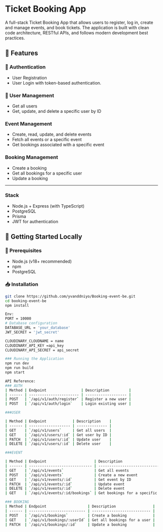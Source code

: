 # Ticket Booking App 

A full-stack Ticket Booking App that allows users to register, log in, create and manage events, and book tickets. The application is built with clean code architecture, RESTful APIs, and follows modern development best practices.

## 🌟 Features

### 🔐 Authentication
- User Registration
- User Login with token-based authentication.

### 👤 User Management
- Get all users
- Get, update, and delete a specific user by ID

###  Event Management
- Create, read, update, and delete events
- Fetch all events or a specific event
- Get bookings associated with a specific event

###  Booking Management
- Create a booking
- Get all bookings for a specific user
- Update a booking

---
###  Stack
- Node.js + Express (with TypeScript)
- PostgreSQL 
- Prisma
- JWT for authentication

## 🚀 Getting Started Locally

### 🔧 Prerequisites

- Node.js (v18+ recommended)
- npm 
- PostgreSQL

### 📥 Installation


```bash
git clone https://github.com/yvanddniyo/Booking-event-be.git
cd booking-event-be
npm install

Env:
PORT = 10000
# Database configuration
DATABASE_URL = 'your_database'
JWT_SECRET = 'jwt_secret'

CLOUDINARY_CLOUDNAME = name
CLOUDINARY_API_KEY =api_key
CLOUDINARY_API_SECRET = api_secret

### Running the Application
npm run dev
npm run build
npm start

API Reference:
### AUTH
| Method | Endpoint                | Description         |
| ------ | ----------------------- | ------------------- |
| POST   | `/api/v1/auth/register` | Register a new user |
| POST   | `/api/v1/auth/login`    | Login existing user |

###USER

| Method | Endpoint            | Description    |
| ------ | ------------------- | -------------- |
| GET    | `/api/v1/users`     | Get all users  |
| GET    | `/api/v1/users/:id` | Get user by ID |
| PATCH  | `/api/v1/users/:id` | Update user    |
| DELETE | `/api/v1/users/:id` | Delete user    |

###EVENT

| Method | Endpoint                      | Description                       |
| ------ | ----------------------------- | --------------------------------- |
| GET    | `/api/v1/events`              | Get all events                    |
| POST   | `/api/v1/events`              | Create a new event                |
| GET    | `/api/v1/events/:id`          | Get event by ID                   |
| PATCH  | `/api/v1/events/:id`          | Update event                      |
| DELETE | `/api/v1/events/:id`          | Delete event                      |
| GET    | `/api/v1/events/:id/bookings` | Get bookings for a specific event |

### BOOKING
| Method | Endpoint                   | Description                 |
| ------ | -------------------------- | --------------------------- |
| POST   | `/api/v1/bookings`         | Create a booking            |
| GET    | `/api/v1/bookings/:userId` | Get all bookings for a user |
| PATCH  | `/api/v1/bookings/:id`     | Update a booking            |




